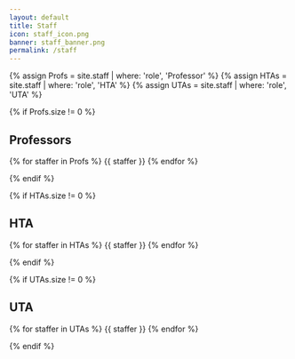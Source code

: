 ```yaml
---
layout: default
title: Staff
icon: staff_icon.png
banner: staff_banner.png
permalink: /staff
---
```


<!-- Assignments -->

{% assign Profs = site.staff | where: 'role', 'Professor' %}
{% assign HTAs = site.staff | where: 'role', 'HTA' %}
{% assign UTAs = site.staff | where: 'role', 'UTA' %}

<!-- Professors -->

{% if Profs.size != 0 %}

## Professors

<div>
  {% for staffer in Profs %}
  {{ staffer }}
  {% endfor %}
</div>

{% endif %}

<!-- HTAs -->

{% if HTAs.size != 0 %}

## HTA

<div>
  {% for staffer in HTAs %}
  {{ staffer }}
  {% endfor %}
</div>

{% endif %}

<!-- UTAs -->

{% if UTAs.size != 0 %}

## UTA

<div>
  {% for staffer in UTAs %}
  {{ staffer }}
  {% endfor %}
</div>

{% endif %}
